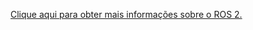 [Clique aqui para obter mais informações sobre o ROS 2.](https://github.com/rodrigopassoss/gprufs_ros2_packages)
